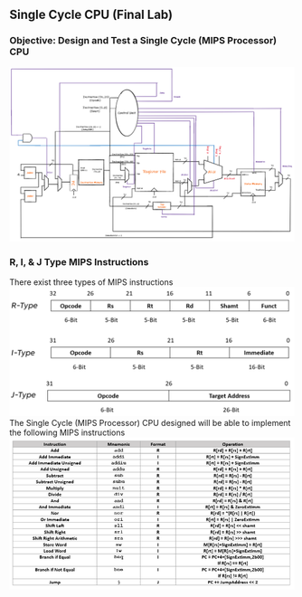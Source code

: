 ## Single Cycle CPU (Final Lab)
### Objective: Design and Test a Single Cycle (MIPS Processor) CPU

![Single Cycle CPU](https://github.com/NeonVulture/CSC342_343/blob/main/Labs/Single-Cycle-CPU/Images/Single_Cycle_CPU.PNG)

### R, I, & J Type MIPS Instructions
There exist three types of MIPS instructions
![Breakdown of MIPS Instructions](https://github.com/NeonVulture/CSC342_343/blob/main/Labs/Single-Cycle-CPU/Images/Instructions_Breakdown.PNG)
The Single Cycle (MIPS Processor) CPU designed will be able to implement the following MIPS instructions
![](https://github.com/NeonVulture/CSC342_343/blob/main/Labs/Single-Cycle-CPU/Images/CPU_Instructions_Breakdown.PNG)

